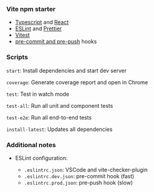 ### Vite npm starter

- [Typescript](https://github.com/microsoft/TypeScript) and [React](https://github.com/facebook/react)
- [ESLint](https://github.com/eslint/eslint) and [Prettier](https://github.com/prettier/prettier)
- [Vitest](https://vitest.dev)
- [pre-commit and pre-push](https://github.com/toplenboren/simple-git-hooks) hooks

### Scripts

`start`: Install dependencies and start dev server

`coverage`: Generate coverage report and open in Chrome

`test`: Test in watch mode

`test-all`: Run all unit and component tests

`test-e2e`: Run all end-to-end tests

`install-latest`: Updates all dependencies

### Additional notes

- ESLint configuration:

  - `.eslintrc.json`: VSCode and vite-checker-plugin
  - `.eslintrc.dev.json`: pre-commit hook (fast)
  - `.eslintrc.prod.json`: pre-push hook (slow)
